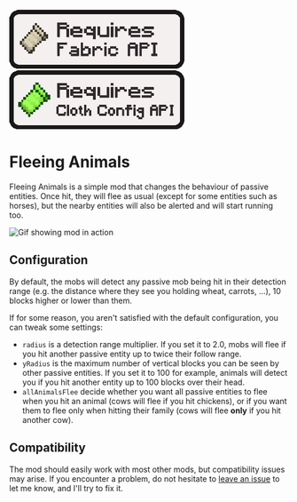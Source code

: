 ![Requires Fabric API](./src/main/resources/assets/fleeinganimals/requirements/fabric-api.png)
![Requires Cloth Config API](./src/main/resources/assets/fleeinganimals/requirements/cloth-config.png)

# Fleeing Animals

Fleeing Animals is a simple mod that changes the behaviour of passive entities. Once hit, they will flee as usual
(except for some entities such as horses), but the nearby entities will also be alerted and will start running too.

![Gif showing mod in action](https://media.giphy.com/media/GdLj7bKyFj4IbIpOGM/giphy.gif)

## Configuration

By default, the mobs will detect any passive mob being hit in their detection range (e.g. the distance where they see you
holding wheat, carrots, ...), 10 blocks higher or lower than them.

If for some reason, you aren't satisfied with the default configuration, you can tweak some settings:

- `radius` is a detection range multiplier. If you set it to 2.0, mobs will flee if you hit another passive entity up 
to twice their follow range.
- `yRadius` is the maximum number of vertical blocks you can be seen by other passive entities. If you set it to 100
for example, animals will detect you if you hit another entity up to 100 blocks over their head.
- `allAnimalsFlee` decide whether you want all passive entities to flee when you hit an animal (cows will flee if you 
hit chickens), or if you want them to flee only when hitting their family (cows will flee **only** if you hit another
cow).

## Compatibility

The mod should easily work with most other mods, but compatibility issues may arise. If you encounter a problem, do not
hesitate to [leave an issue](https://github.com/FeelZoR/Fleeing-Animals/issues) to let me know, and I'll try to fix it.
